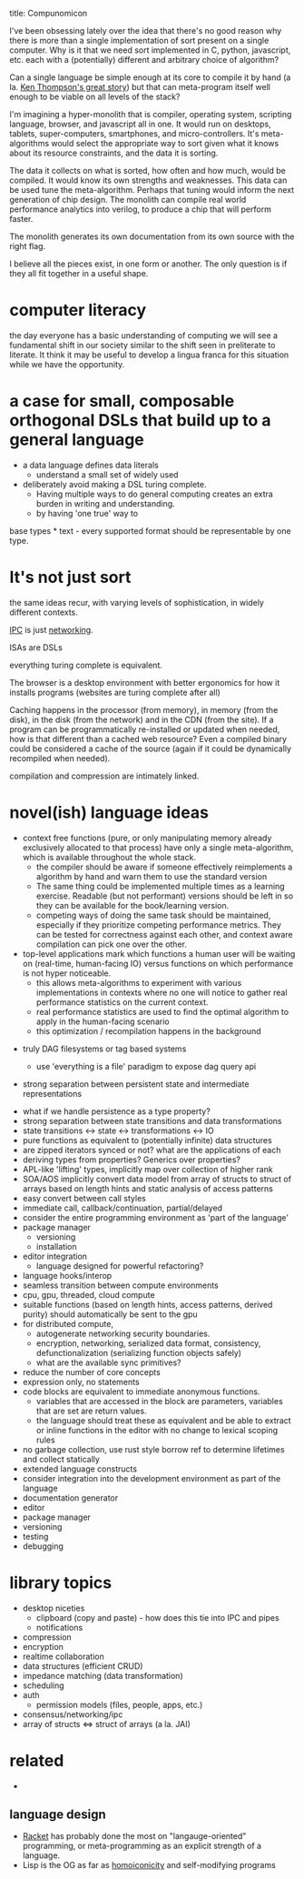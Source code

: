 <!DOCTYPE html>
<html lang="en">
<head>
    <meta charset="UTF-8">
    <title>Compendium</title>
</head>
<body>
<div .page-content>
<p>title: Compunomicon</p>
<p>I've been obsessing lately over the idea that there's no good reason why there is more than a single implementation of sort present on a single computer.
Why is it that we need sort implemented in C, python, javascript, etc. each with a (potentially) different and arbitrary choice of algorithm?</p>
<p>Can a single language be simple enough at its core to compile it by hand (a la. <a href="https://en.wikipedia.org/wiki/TMG_(language)">Ken Thompson's great story</a>)
but that can meta-program itself well enough to be viable on all levels of the stack?</p>
<p>I'm imagining a hyper-monolith that is compiler, operating system, scripting language, browser, and javascript all in one.
It would run on desktops, tablets, super-computers, smartphones, and micro-controllers. It's meta-algorithms would select
the appropriate way to sort given what it knows about its resource constraints, and the data it is sorting.</p>
<p>The data it collects on what is sorted, how often and how much, would be compiled. It would know its own strengths and weaknesses.
This data can be used tune the meta-algorithm. Perhaps that tuning would inform the next generation of chip design.
The monolith can compile real world performance analytics into verilog, to produce a chip that will perform faster.</p>
<p>The monolith generates its own documentation from its own source with the right flag.</p>
<p>I believe all the pieces exist, in one form or another. The only question is if they all fit together in a useful shape.</p>
<h1>computer literacy</h1>
<p>the day everyone has a basic understanding of computing we will see a fundamental shift in our society similar to the shift seen in preliterate to literate.
It think it may be useful to develop a lingua franca for this situation while we have the opportunity.</p>
<h1>a case for small, composable orthogonal DSLs that build up to a general language</h1>
<ul>
<li>a data language defines data literals<ul>
<li>understand a small set of widely used </li>
</ul>
</li>
<li>deliberately avoid making a DSL turing complete.<ul>
<li>Having multiple ways to do general computing creates an extra burden in writing and understanding.</li>
<li>by having 'one true' way to </li>
</ul>
</li>
</ul>
<p>base types
* text - every supported format should be representable by one type.</p>
<h1>It's not just sort</h1>
<p>the same ideas recur, with varying levels of sophistication, in widely different contexts.</p>
<p><a href="https://en.wikipedia.org/wiki/Inter-process_communication">IPC</a> is just <a href="https://en.wikipedia.org/wiki/Computer_network">networking</a>.</p>
<p>ISAs are DSLs</p>
<p>everything turing complete is equivalent.</p>
<p>The browser is a desktop environment with better ergonomics for how it installs programs (websites are turing complete after all)</p>
<p>Caching happens in the processor (from memory), in memory (from the disk), in the disk (from the network) and in the CDN (from the site).
If a program can be programmatically re-installed or updated when needed, how is that different than a cached web resource?
Even a compiled binary could be considered a cache of the source (again if it could be dynamically recompiled when needed).</p>
<p>compilation and compression are intimately linked.</p>
<h1>novel(ish) language ideas</h1>
<ul>
<li>context free functions (pure, or only manipulating memory already exclusively allocated to that process) have only
    a single meta-algorithm, which is available throughout the whole stack.<ul>
<li>the compiler should be aware if someone effectively reimplements a algorithm by hand and warn them to use the standard version</li>
<li>The same thing could be implemented multiple times as a learning exercise. Readable (but not performant) versions should be left in 
    so they can be available for the book/learning version.</li>
<li>competing ways of doing the same task should be maintained, especially if they prioritize competing performance metrics.
    They can be tested for correctness against each other, and context aware compilation can pick one over the other.</li>
</ul>
</li>
<li>top-level applications mark which functions a human user will be waiting on (real-time, human-facing IO) versus functions
    on which performance is not hyper noticeable.<ul>
<li>this allows meta-algorithms to experiment with various implementations in contexts where no one will notice to gather real performance statistics
    on the current context.</li>
<li>real performance statistics are used to find the optimal algorithm to apply in the human-facing scenario</li>
<li>this optimization / recompilation happens in the background</li>
</ul>
</li>
<li>
<p>truly DAG filesystems or tag based systems</p>
<ul>
<li>use 'everything is a file' paradigm to expose dag query api</li>
</ul>
</li>
<li>
<p>strong separation between persistent state and intermediate representations</p>
</li>
<li>what if we handle persistence as a type property?</li>
<li>strong separation between state transitions and data transformations</li>
<li>state transitions &lt;-&gt; state &lt;-&gt; transformations &lt;-&gt; IO</li>
<li>pure functions as equivalent to (potentially infinite) data structures</li>
<li>are zipped iterators synced or not? what are the applications of each</li>
<li>deriving types from properties? Generics over properties?</li>
<li>APL-like 'lifting' types, implicitly map over collection of higher rank</li>
<li>SOA/AOS implicitly convert data model from array of structs to struct of arrays based on length hints and static analysis of access patterns</li>
<li>easy convert between call styles</li>
<li>immediate call, callback/continuation, partial/delayed</li>
<li>consider the entire programming environment as 'part of the language'</li>
<li>package manager<ul>
<li>versioning</li>
<li>installation</li>
</ul>
</li>
<li>editor integration<ul>
<li>language designed for powerful refactoring? </li>
</ul>
</li>
<li>language hooks/interop</li>
<li>seamless transition between compute environments</li>
<li>cpu, gpu, threaded, cloud compute</li>
<li>suitable functions (based on length hints, access patterns, derived purity) should automatically be sent to the gpu</li>
<li>for distributed compute, <ul>
<li>autogenerate networking security boundaries.</li>
<li>encryption, networking, serialized data format, consistency, defunctionalization (serializing function objects safely)</li>
<li>what are the available sync primitives?</li>
</ul>
</li>
<li>reduce the number of core concepts</li>
<li>expression only, no statements</li>
<li>code blocks are equivalent to immediate anonymous functions.<ul>
<li>variables that are accessed in the block are parameters, variables that are set are return values.</li>
<li>the language should treat these as equivalent and be able to extract or inline functions in the editor
    with no change to lexical scoping rules</li>
</ul>
</li>
<li>no garbage collection, use rust style borrow ref to determine lifetimes and collect statically</li>
<li>extended language constructs</li>
<li>consider integration into the development environment as part of the language</li>
<li>documentation generator</li>
<li>editor</li>
<li>package manager</li>
<li>versioning</li>
<li>testing</li>
<li>debugging</li>
</ul>
<h1>library topics</h1>
<ul>
<li>desktop niceties<ul>
<li>clipboard (copy and paste) - how does this tie into IPC and pipes</li>
<li>notifications</li>
</ul>
</li>
<li>compression</li>
<li>encryption</li>
<li>realtime collaboration</li>
<li>data structures (efficient CRUD)</li>
<li>impedance matching (data transformation)</li>
<li>scheduling</li>
<li>auth<ul>
<li>permission models (files, people, apps, etc.)</li>
</ul>
</li>
<li>consensus/networking/ipc</li>
<li>array of structs &lt;=&gt; struct of arrays (a la. JAI)</li>
</ul>
<h1>related</h1>
<ul>
<li><a href="http://catern.com/caternetes.html"></a></li>
</ul>
<h2>language design</h2>
<ul>
<li><a href="https://racket-lang.org/">Racket</a> has probably done the most on "langauge-oriented" programming, or meta-programming
    as an explicit strength of a language.</li>
<li>Lisp is the OG as far as <a href="https://en.wikipedia.org/wiki/Homoiconicity">homoiconicity</a> and self-modifying programs</li>
</ul></div>

</body>
</html>